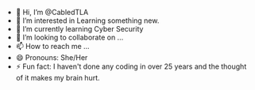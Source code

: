 - 👋 Hi, I’m @CabledTLA
- 👀 I’m interested in Learning something new.
- 🌱 I’m currently learning Cyber Security
- 💞️ I’m looking to collaborate on ...
- 📫 How to reach me ...
- 😄 Pronouns: She/Her
- ⚡ Fun fact: I haven't done any coding in over 25 years and the thought of it makes my brain hurt.

<!---
CabledTLA/CabledTLA is a ✨ special ✨ repository because its `README.md` (this file) appears on your GitHub profile.
You can click the Preview link to take a look at your changes.
--->
